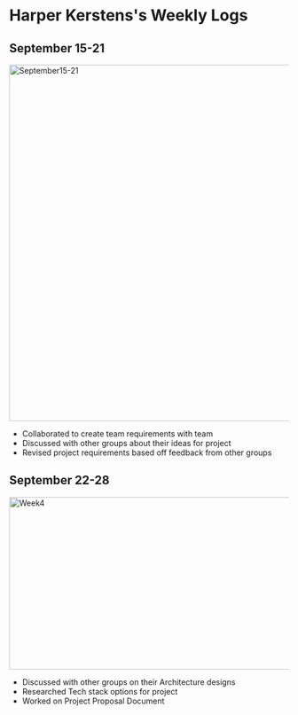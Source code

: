 # Harper Kerstens's Weekly Logs
## September 15-21

<img width="1090" height="643" alt="September15-21" src="https://github.com/user-attachments/assets/78cd1c97-3f9a-450c-a8d4-981e2753d42a" />


- Collaborated to create team requirements with team
- Discussed with other groups about their ideas for project
-  Revised project requirements based off feedback from other groups


## September 22-28

<img width="534" height="311" alt="Week4" src="https://github.com/user-attachments/assets/c1635b81-22b7-4214-9753-29a3c514af5a" />

- Discussed with other groups on their Architecture designs
- Researched Tech stack options for project
- Worked on Project Proposal Document
